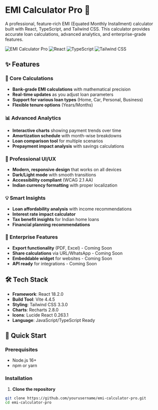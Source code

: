 # EMI Calculator Pro 🏦

A professional, feature-rich EMI (Equated Monthly Installment) calculator built with React, TypeScript, and Tailwind CSS. This calculator provides accurate loan calculations, advanced analytics, and enterprise-grade features.

![EMI Calculator Pro](https://img.shields.io/badge/EMI%20Calculator-Pro-blue?style=for-the-badge)
![React](https://img.shields.io/badge/React-18.2.0-61DAFB?style=for-the-badge&logo=react)
![TypeScript](https://img.shields.io/badge/TypeScript-Ready-3178C6?style=for-the-badge&logo=typescript)
![Tailwind CSS](https://img.shields.io/badge/Tailwind-CSS-06B6D4?style=for-the-badge&logo=tailwindcss)

## ✨ Features

### 🔢 Core Calculations
- **Bank-grade EMI calculations** with mathematical precision
- **Real-time updates** as you adjust loan parameters
- **Support for various loan types** (Home, Car, Personal, Business)
- **Flexible tenure options** (Years/Months)

### 📊 Advanced Analytics
- **Interactive charts** showing payment trends over time
- **Amortization schedule** with month-wise breakdowns
- **Loan comparison tool** for multiple scenarios
- **Prepayment impact analysis** with savings calculations

### 🎨 Professional UI/UX
- **Modern, responsive design** that works on all devices
- **Dark/Light mode** with smooth transitions
- **Accessibility compliant** (WCAG 2.1 AA)
- **Indian currency formatting** with proper localization

### 💡 Smart Insights
- **Loan affordability analysis** with income recommendations
- **Interest rate impact calculator** 
- **Tax benefit insights** for Indian home loans
- **Financial planning recommendations**

### 🚀 Enterprise Features
- **Export functionality** (PDF, Excel) - Coming Soon
- **Share calculations** via URL/WhatsApp - Coming Soon
- **Embeddable widget** for websites - Coming Soon
- **API ready** for integrations - Coming Soon

## 🛠️ Tech Stack

- **Framework**: React 18.2.0
- **Build Tool**: Vite 4.4.5
- **Styling**: Tailwind CSS 3.3.0
- **Charts**: Recharts 2.8.0
- **Icons**: Lucide React 0.263.1
- **Language**: JavaScript/TypeScript Ready

## 🚀 Quick Start

### Prerequisites
- Node.js 16+ 
- npm or yarn

### Installation

1. **Clone the repository**
```bash
git clone https://github.com/yourusername/emi-calculator-pro.git
cd emi-calculator-pro
